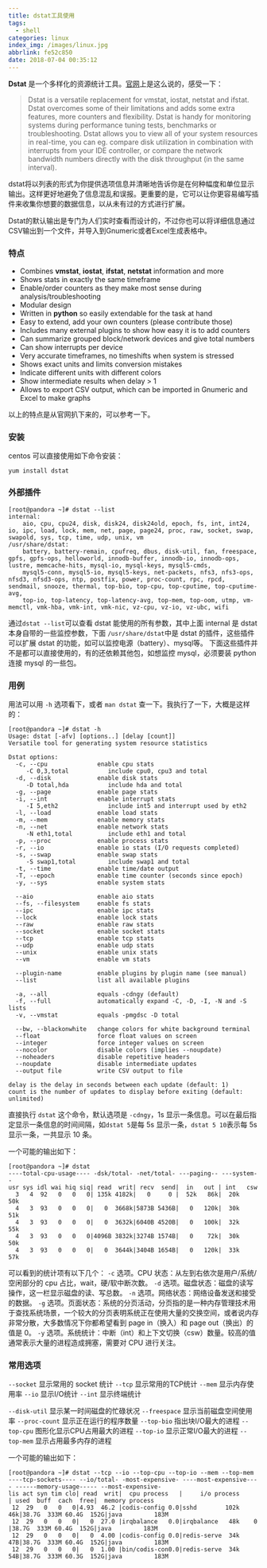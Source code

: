 ```yaml
---
title: dstat工具使用
tags:
  - shell
categories: linux
index_img: /images/linux.jpg
abbrlink: fe52c850
date: 2018-07-04 00:35:12
---
```

**Dstat** 是一个多样化的资源统计工具。[官网](http://dag.wiee.rs/home-made/dstat/)上是这么说的，感受一下：
> Dstat is a versatile replacement for vmstat, iostat, netstat and ifstat. Dstat overcomes some of their limitations and adds some extra features, more counters and flexibility. Dstat is handy for monitoring systems during performance tuning tests, benchmarks or troubleshooting.
> Dstat allows you to view all of your system resources in real-time, you can eg. compare disk utilization in combination with interrupts from your IDE controller, or compare the network bandwidth numbers directly with the disk throughput (in the same interval).

<!--more---->
dstat将以列表的形式为你提供选项信息并清晰地告诉你是在何种幅度和单位显示输出。这样更好地避免了信息混乱和误报。更重要的是，它可以让你更容易编写插件来收集你想要的数据信息，以从未有过的方式进行扩展。

Dstat的默认输出是专门为人们实时查看而设计的，不过你也可以将详细信息通过CSV输出到一个文件，并导入到Gnumeric或者Excel生成表格中。

### 特点
- Combines **vmstat**, **iostat**, **ifstat**, **netstat** information and more
- Shows stats in exactly the same timeframe
- Enable/order counters as they make most sense during analysis/troubleshooting
- Modular design
- Written in **python** so easily extendable for the task at hand
- Easy to extend, add your own counters (please contribute those)
- Includes many external plugins to show how easy it is to add counters
- Can summarize grouped block/network devices and give total numbers
- Can show interrupts per device
- Very accurate timeframes, no timeshifts when system is stressed
- Shows exact units and limits conversion mistakes
- Indicate different units with different colors
- Show intermediate results when delay > 1
- Allows to export CSV output, which can be imported in Gnumeric and Excel to make graphs

以上的特点是从官网扒下来的，可以参考一下。

### 安装
centos 可以直接使用如下命令安装：

```
yum install dstat
```

### 外部插件

```shell
[root@pandora ~]# dstat --list
internal:
	aio, cpu, cpu24, disk, disk24, disk24old, epoch, fs, int, int24, io, ipc, load, lock, mem, net, page, page24, proc, raw, socket, swap, swapold, sys, tcp, time, udp, unix, vm
/usr/share/dstat:
	battery, battery-remain, cpufreq, dbus, disk-util, fan, freespace, gpfs, gpfs-ops, helloworld, innodb-buffer, innodb-io, innodb-ops, lustre, memcache-hits, mysql-io, mysql-keys, mysql5-cmds,
	mysql5-conn, mysql5-io, mysql5-keys, net-packets, nfs3, nfs3-ops, nfsd3, nfsd3-ops, ntp, postfix, power, proc-count, rpc, rpcd, sendmail, snooze, thermal, top-bio, top-cpu, top-cputime, top-cputime-avg,
	top-io, top-latency, top-latency-avg, top-mem, top-oom, utmp, vm-memctl, vmk-hba, vmk-int, vmk-nic, vz-cpu, vz-io, vz-ubc, wifi
```

通过`dstat --list`可以查看 dstat 能使用的所有参数，其中上面 internal 是 dstat 本身自带的一些监控参数，下面 `/usr/share/dstat`中是 dstat 的插件，这些插件可以扩展 dstat 的功能，如可以监控电源（battery）、mysql等。
下面这些插件并不是都可以直接使用的，有的还依赖其他包，如想监控 mysql，必须要装 python 连接 mysql 的一些包。

### 用例
用法可以用 `-h` 选项看下，或者 `man dstat` 查一下。我执行了一下，大概是这样的：

```shell
[root@pandora ~]# dstat -h
Usage: dstat [-afv] [options..] [delay [count]]
Versatile tool for generating system resource statistics

Dstat options:
  -c, --cpu              enable cpu stats
     -C 0,3,total           include cpu0, cpu3 and total
  -d, --disk             enable disk stats
     -D total,hda           include hda and total
  -g, --page             enable page stats
  -i, --int              enable interrupt stats
     -I 5,eth2              include int5 and interrupt used by eth2
  -l, --load             enable load stats
  -m, --mem              enable memory stats
  -n, --net              enable network stats
     -N eth1,total          include eth1 and total
  -p, --proc             enable process stats
  -r, --io               enable io stats (I/O requests completed)
  -s, --swap             enable swap stats
     -S swap1,total         include swap1 and total
  -t, --time             enable time/date output
  -T, --epoch            enable time counter (seconds since epoch)
  -y, --sys              enable system stats

  --aio                  enable aio stats
  --fs, --filesystem     enable fs stats
  --ipc                  enable ipc stats
  --lock                 enable lock stats
  --raw                  enable raw stats
  --socket               enable socket stats
  --tcp                  enable tcp stats
  --udp                  enable udp stats
  --unix                 enable unix stats
  --vm                   enable vm stats

  --plugin-name          enable plugins by plugin name (see manual)
  --list                 list all available plugins

  -a, --all              equals -cdngy (default)
  -f, --full             automatically expand -C, -D, -I, -N and -S lists
  -v, --vmstat           equals -pmgdsc -D total

  --bw, --blackonwhite   change colors for white background terminal
  --float                force float values on screen
  --integer              force integer values on screen
  --nocolor              disable colors (implies --noupdate)
  --noheaders            disable repetitive headers
  --noupdate             disable intermediate updates
  --output file          write CSV output to file

delay is the delay in seconds between each update (default: 1)
count is the number of updates to display before exiting (default: unlimited)
```
直接执行 `dstat` 这个命令，默认选项是 `-cdngy`，1s 显示一条信息。可以在最后指定显示一条信息的时间间隔，如`dstat 5`是每 5s 显示一条，`dstat 5 10`表示每 5s 显示一条，一共显示 10 条。

一个可能的输出如下：

```shell
[root@pandora ~]# dstat
----total-cpu-usage---- -dsk/total- -net/total- ---paging-- ---system--
usr sys idl wai hiq siq| read  writ| recv  send|  in   out | int   csw
  3   4  92   0   0   0| 135k 4182k|   0     0 |  52k   86k|  20k   50k
  4   3  93   0   0   0|   0  3668k|5873B 5436B|   0   120k|  30k   51k
  4   3  93   0   0   0|   0  3632k|6040B 4520B|   0   100k|  32k   55k
  4   3  93   0   0   0|4096B 3832k|3274B 1574B|   0    72k|  30k   50k
  4   3  93   0   0   0|   0  3644k|3404B 1654B|   0   120k|  33k   57k
```
可以看到的统计项有以下几个：
`-c` 选项。CPU 状态：从左到右依次是用户/系统/空闲部分的 cpu 占比，wait，硬/软中断次数。
`-d` 选项。磁盘状态：磁盘的读写操作，这一栏显示磁盘的读、写总数。
`-n` 选项。网络状态：网络设备发送和接受的数据。
`-g` 选项。页面状态：系统的分页活动，分页指的是一种内存管理技术用于查找系统场景，一个较大的分页表明系统正在使用大量的交换空间，或者说内存非常分散，大多数情况下你都希望看到 page in（换入）和 page out（换出）的值是 0。
`-y` 选项。系统统计：中断（int）和上下文切换（csw）数量。较高的值通常表示大量的进程造成拥塞，需要对 CPU 进行关注。

### 常用选项
`--socket` 显示常用的 socket 统计
`--tcp` 显示常用的TCP统计
`--mem` 显示内存使用率
`--io` 显示I/O统计
`--int` 显示终端统计

`--disk-util` 显示某一时间磁盘的忙碌状况
`--freespace` 显示当前磁盘空间使用率
`--proc-count` 显示正在运行的程序数量
`--top-bio` 指出块I/O最大的进程
`--top-cpu` 图形化显示CPU占用最大的进程
`--top-io` 显示正常I/O最大的进程
`--top-mem` 显示占用最多内存的进程

一个可能的输出如下：

```shell
[root@pandora ~]# dstat --tcp --io --top-cpu --top-io --mem --top-mem
----tcp-sockets---- --io/total- -most-expensive- ----most-expensive---- ------memory-usage----- --most-expensive-
lis act syn tim clo| read  writ|  cpu process   |     i/o process      | used  buff  cach  free|  memory process
 12  29   0   0   0|4.93  46.2 |codis-config 0.0|sshd        102k   46k|38.7G  333M 60.4G  152G|java         183M
 12  29   0   0   0|   0  27.0 |irqbalance   0.0|irqbalance   48k    0 |38.7G  333M 60.4G  152G|java         183M
 12  29   0   0   0|   0  4.00 |codis-config 0.0|redis-serve  34k   47B|38.7G  333M 60.4G  152G|java         183M
 12  29   0   0   0|   0  1.00 |bin/codis-con0.0|redis-serve  34k   54B|38.7G  333M 60.3G  152G|java         183M
```

